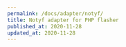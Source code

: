 ```yaml
---
permalink: /docs/adapter/notyf/
title: Notyf adapter for PHP flasher
published_at: 2020-11-28
updated_at: 2020-11-28
---
```

